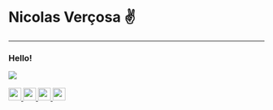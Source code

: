 <h1> Nicolas Verçosa ✌ </h2>
<hr> 
<h3>Hello!</h3>

<a href="https://www.linkedin.com/in/nicolasvercosa/">
  <img src="https://img.shields.io/badge/LinkedIn-0077B5?style=for-the-badge&logo=linkedin&logoColor=white"
</a>
  <br/>
  <br/>
<div display="inline">
  <img height='25' width='25' src="https://user-images.githubusercontent.com/81280219/148124665-898911db-f6e2-4bbd-96f2-8e4e99b32e65.png" />
  <img height='25' width='25' src='https://user-images.githubusercontent.com/81280219/148122374-2c39f9cb-5985-4484-8a23-fd6e54457c93.png' />
  <img height='25' width='25' src="https://user-images.githubusercontent.com/81280219/148125180-8b207752-99d9-458c-9f9d-be4bfd37148d.png" />
  <img height='25' width='25'src="https://user-images.githubusercontent.com/81280219/148123794-67a8554b-e5ac-49e2-8d00-45a2921588f6.png" />
</div>
